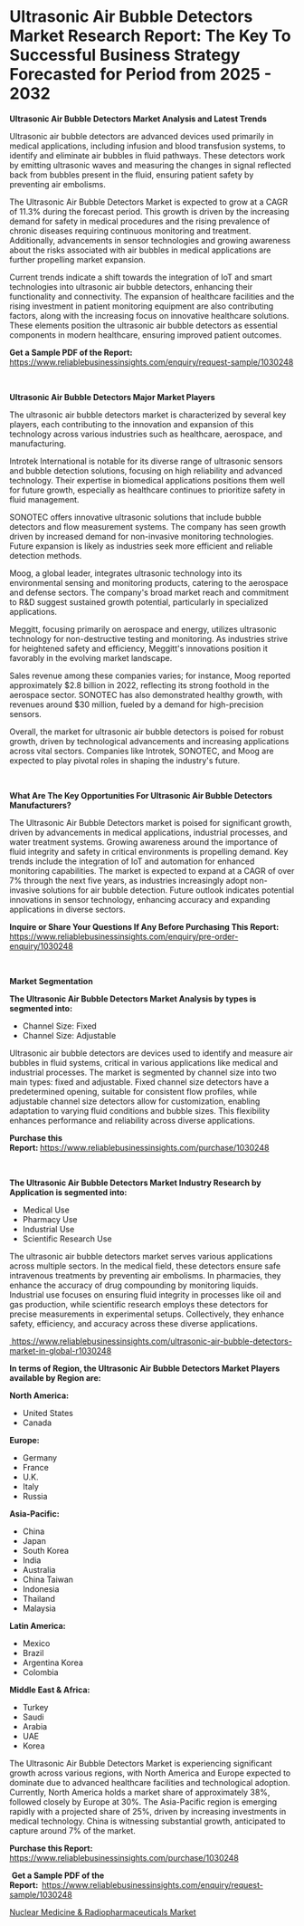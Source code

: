 <p><h1>Ultrasonic Air Bubble Detectors Market Research Report: The Key To Successful Business Strategy Forecasted for Period from 2025 - 2032</h1></p><p><strong>Ultrasonic Air Bubble Detectors Market Analysis and Latest Trends</strong></p>
<p><p>Ultrasonic air bubble detectors are advanced devices used primarily in medical applications, including infusion and blood transfusion systems, to identify and eliminate air bubbles in fluid pathways. These detectors work by emitting ultrasonic waves and measuring the changes in signal reflected back from bubbles present in the fluid, ensuring patient safety by preventing air embolisms.</p><p>The Ultrasonic Air Bubble Detectors Market is expected to grow at a CAGR of 11.3% during the forecast period. This growth is driven by the increasing demand for safety in medical procedures and the rising prevalence of chronic diseases requiring continuous monitoring and treatment. Additionally, advancements in sensor technologies and growing awareness about the risks associated with air bubbles in medical applications are further propelling market expansion.</p><p>Current trends indicate a shift towards the integration of IoT and smart technologies into ultrasonic air bubble detectors, enhancing their functionality and connectivity. The expansion of healthcare facilities and the rising investment in patient monitoring equipment are also contributing factors, along with the increasing focus on innovative healthcare solutions. These elements position the ultrasonic air bubble detectors as essential components in modern healthcare, ensuring improved patient outcomes.</p></p>
<p><strong>Get a Sample PDF of the Report:&nbsp;</strong> <a href="https://www.reliablebusinessinsights.com/enquiry/request-sample/1030248?utm_campaign=3543&utm_medium=2&utm_source=Github&utm_content=ia&utm_term=21032025&utm_id=ultrasonic-air-bubble-detectors">https://www.reliablebusinessinsights.com/enquiry/request-sample/1030248</a></p>
<p>&nbsp;</p>
<p><strong>Ultrasonic Air Bubble Detectors Major Market Players</strong></p>
<p><p>The ultrasonic air bubble detectors market is characterized by several key players, each contributing to the innovation and expansion of this technology across various industries such as healthcare, aerospace, and manufacturing. </p><p>Introtek International is notable for its diverse range of ultrasonic sensors and bubble detection solutions, focusing on high reliability and advanced technology. Their expertise in biomedical applications positions them well for future growth, especially as healthcare continues to prioritize safety in fluid management.</p><p>SONOTEC offers innovative ultrasonic solutions that include bubble detectors and flow measurement systems. The company has seen growth driven by increased demand for non-invasive monitoring technologies. Future expansion is likely as industries seek more efficient and reliable detection methods.</p><p>Moog, a global leader, integrates ultrasonic technology into its environmental sensing and monitoring products, catering to the aerospace and defense sectors. The company's broad market reach and commitment to R&D suggest sustained growth potential, particularly in specialized applications.</p><p>Meggitt, focusing primarily on aerospace and energy, utilizes ultrasonic technology for non-destructive testing and monitoring. As industries strive for heightened safety and efficiency, Meggitt's innovations position it favorably in the evolving market landscape.</p><p>Sales revenue among these companies varies; for instance, Moog reported approximately $2.8 billion in 2022, reflecting its strong foothold in the aerospace sector. SONOTEC has also demonstrated healthy growth, with revenues around $30 million, fueled by a demand for high-precision sensors.</p><p>Overall, the market for ultrasonic air bubble detectors is poised for robust growth, driven by technological advancements and increasing applications across vital sectors. Companies like Introtek, SONOTEC, and Moog are expected to play pivotal roles in shaping the industry's future.</p></p>
<p>&nbsp;</p>
<p><strong>What Are The Key Opportunities For Ultrasonic Air Bubble Detectors Manufacturers?</strong></p>
<p><p>The Ultrasonic Air Bubble Detectors market is poised for significant growth, driven by advancements in medical applications, industrial processes, and water treatment systems. Growing awareness around the importance of fluid integrity and safety in critical environments is propelling demand. Key trends include the integration of IoT and automation for enhanced monitoring capabilities. The market is expected to expand at a CAGR of over 7% through the next five years, as industries increasingly adopt non-invasive solutions for air bubble detection. Future outlook indicates potential innovations in sensor technology, enhancing accuracy and expanding applications in diverse sectors.</p></p>
<p><strong>Inquire or Share Your Questions If Any Before Purchasing This Report:</strong> <a href="https://www.reliablebusinessinsights.com/enquiry/pre-order-enquiry/1030248?utm_campaign=3543&utm_medium=2&utm_source=Github&utm_content=ia&utm_term=21032025&utm_id=ultrasonic-air-bubble-detectors">https://www.reliablebusinessinsights.com/enquiry/pre-order-enquiry/1030248</a></p>
<p>&nbsp;</p>
<p><strong>Market Segmentation</strong></p>
<p><strong>The Ultrasonic Air Bubble Detectors Market Analysis by types is segmented into:</strong></p>
<p><ul><li>Channel Size: Fixed</li><li>Channel Size: Adjustable</li></ul></p>
<p><p>Ultrasonic air bubble detectors are devices used to identify and measure air bubbles in fluid systems, critical in various applications like medical and industrial processes. The market is segmented by channel size into two main types: fixed and adjustable. Fixed channel size detectors have a predetermined opening, suitable for consistent flow profiles, while adjustable channel size detectors allow for customization, enabling adaptation to varying fluid conditions and bubble sizes. This flexibility enhances performance and reliability across diverse applications.</p></p>
<p><strong>Purchase this Report:&nbsp;</strong><a href="https://www.reliablebusinessinsights.com/purchase/1030248?utm_campaign=3543&utm_medium=2&utm_source=Github&utm_content=ia&utm_term=21032025&utm_id=ultrasonic-air-bubble-detectors">https://www.reliablebusinessinsights.com/purchase/1030248</a></p>
<p>&nbsp;</p>
<p><strong>The Ultrasonic Air Bubble Detectors Market Industry Research by Application is segmented into:</strong></p>
<p><ul><li>Medical Use</li><li>Pharmacy Use</li><li>Industrial Use</li><li>Scientific Research Use</li></ul></p>
<p><p>The ultrasonic air bubble detectors market serves various applications across multiple sectors. In the medical field, these detectors ensure safe intravenous treatments by preventing air embolisms. In pharmacies, they enhance the accuracy of drug compounding by monitoring liquids. Industrial use focuses on ensuring fluid integrity in processes like oil and gas production, while scientific research employs these detectors for precise measurements in experimental setups. Collectively, they enhance safety, efficiency, and accuracy across these diverse applications.</p></p>
<p><a href="https://www.reliablebusinessinsights.com/ultrasonic-air-bubble-detectors-market-in-global-r1030248?utm_campaign=3543&utm_medium=2&utm_source=Github&utm_content=ia&utm_term=21032025&utm_id=ultrasonic-air-bubble-detectors">&nbsp;https://www.reliablebusinessinsights.com/ultrasonic-air-bubble-detectors-market-in-global-r1030248</a></p>
<p><strong>In terms of Region, the Ultrasonic Air Bubble Detectors Market Players available by Region are:</strong></p>
<p>
    <p> <strong> North America: </strong>
        <ul>
            <li>United States</li>
            <li>Canada</li>
        </ul>
        </p> 
    <p> <strong> Europe: </strong>
        <ul>
            <li>Germany</li>
            <li>France</li>
            <li>U.K.</li>
            <li>Italy</li>
            <li>Russia</li>
        </ul>
        </p> 
    <p> <strong> Asia-Pacific: </strong>
        <ul>
            <li>China</li>
            <li>Japan</li>
            <li>South Korea</li>
            <li>India</li>
            <li>Australia</li>
            <li>China Taiwan</li>
            <li>Indonesia</li>
            <li>Thailand</li>
            <li>Malaysia</li>
        </ul>
        </p> 
    <p> <strong> Latin America: </strong>
        <ul>
            <li>Mexico</li>
            <li>Brazil</li>
            <li>Argentina Korea</li>
            <li>Colombia</li>
        </ul>
        </p> 
    <p> <strong> Middle East & Africa: </strong>
        <ul>
            <li>Turkey</li>
            <li>Saudi</li>
            <li>Arabia</li>
            <li>UAE</li>
            <li>Korea</li>
        </ul>
    </p>
    </p>
<p><p>The Ultrasonic Air Bubble Detectors Market is experiencing significant growth across various regions, with North America and Europe expected to dominate due to advanced healthcare facilities and technological adoption. Currently, North America holds a market share of approximately 38%, followed closely by Europe at 30%. The Asia-Pacific region is emerging rapidly with a projected share of 25%, driven by increasing investments in medical technology. China is witnessing substantial growth, anticipated to capture around 7% of the market.</p></p>
<p><strong>Purchase this Report: </strong><a href="https://www.reliablebusinessinsights.com/purchase/1030248?utm_campaign=3543&utm_medium=2&utm_source=Github&utm_content=ia&utm_term=21032025&utm_id=ultrasonic-air-bubble-detectors">https://www.reliablebusinessinsights.com/purchase/1030248</a></p>
<p>&nbsp;<strong>Get a Sample PDF of the Report:&nbsp;&nbsp;</strong><a href="https://www.reliablebusinessinsights.com/enquiry/request-sample/1030248?utm_campaign=3543&utm_medium=2&utm_source=Github&utm_content=ia&utm_term=21032025&utm_id=ultrasonic-air-bubble-detectors">https://www.reliablebusinessinsights.com/enquiry/request-sample/1030248</a></p>
<p><strong></strong></p>
<p><p><a href="https://github.com/donnypolan/Market-Research-Report-List-1/blob/main/nuclear-medicine-radiopharmaceuticals-market.md?utm_campaign=3543&utm_medium=2&utm_source=Github&utm_content=ia&utm_term=21032025&utm_id=ultrasonic-air-bubble-detectors">Nuclear Medicine & Radiopharmaceuticals Market</a></p></p>
